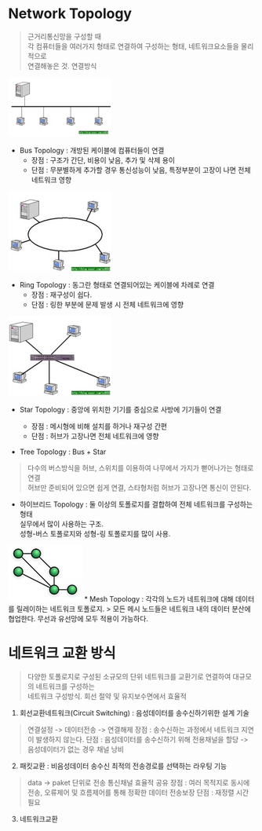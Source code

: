 # Network Topology 

> 근거리통신망을 구성할 때   
각 컴퓨터들을 여러가지 형태로 연결하여 구성하는 형태, 네트워크요소들을 물리적으로   
연결해놓은 것. 연결방식

![Bus Topology](../img/BusTopology.jpeg "버스 토폴로지")
* Bus Topology : 개방된 케이블에 컴퓨터들이 연결
  * 장점 : 구조가 간단, 비용이 낮음, 추가 및 삭제 용이
  * 단점 : 무분별하게 추가할 경우 통신성능이 낮음, 특정부분이 고장이 나면 전체 네트워크 영향

![Ring Toplogy](../img/RingTopology.jpeg "링 토폴로지")
* Ring Topology : 동그란 형태로 연결되어있는 케이블에 차례로 연결
  * 장점 : 재구성이 쉽다.
  * 단점 : 링한 부분에 문제 발생 시 전체 네트워크에 영향

![Star Topology](../img/StarTopology.jpeg "스타 토폴로지")
* Star Topology : 중앙에 위치한 기기를 중심으로 사방에 기기들이 연결
  * 장점 : 메시형에 비해 설치를 하거나 재구성 간편
  * 단점 : 허브가 고장나면 전체 네트워크에 영향

* Tree Topology : Bus + Star 
> 다수의 버스방식을 허브, 스위치를 이용하여 나무에서 가지가 뻗어나가는 형태로 연결  
허브만 준비되어 있으면 쉽게 연결, 스타형처럼 허브가 고장나면 통신이 안된다.

* 하이브리드 Topology : 둘 이상의 토폴로지를 결합하여 전체 네트워크를 구성하는 형태  
실무에서 많이 사용하는 구조.  
성형-버스 토폴로지와 성형-링 토폴로지를 많이 사용.

<img src="../img/NetworkTopology-Mesh.svg" width="30%" height="30%" alt="메시 토폴로지" title="메시 토폴로지"/>
* Mesh Topology : 각각의 노드가 네트워크에 대해 데이터를 릴레이하는 네트워크 토폴로지.
> 모든 메시 노드들은 네트워크 내의 데이터 분산에 협업한다.  
무선과 유선망에 모두 적용이 가능하다.

# 네트워크 교환 방식 

> 다양한 토폴로지로 구성된 소규모의 단위 네트워크를 교환기로 연결하여 대규모의 네트워크를 구성하는   
네트워크 구성방식. 회선 절약 및 유지보수면에서 효율적

1. 회선교환네트워크(Circuit Switching) : 음성데이터를 송수신하기위한 설계 기술
> 연결설정 -> 데이터전송 -> 연결해제
> 장점 : 송수신하는 과정에서 네트워크 지연이 발생하지 않는다.
> 단점 : 음성데이터를 송수신하기 위해 전용채널을 할당 -> 음성데이터가 없는 경우 채널 낭비

2. 패킷교환 : 비음성데이터 송수신 최적의 전송경로를 선택하는 라우팅 기능
> data -> paket 단위로 전송 통신채널 효율적 공유
> 장점 : 여러 목적지로 동시에 전송, 오류제어 및 흐름제어를 통해 정확한 데이터 전송보장
> 단점 : 재정렬 시간 필요

3. 네트워크교환

